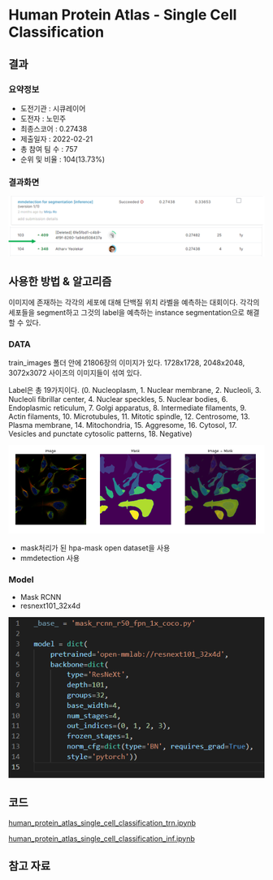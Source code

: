 # Human Protein Atlas - Single Cell Classification

## 결과

### 요약정보

- 도전기관 : 시큐레이어
- 도전자 : 노민주
- 최종스코어 : 0.27438
- 제출일자 : 2022-02-21
- 총 참여 팀 수 : 757
- 순위 및 비율 : 104(13.73%)

### 결과화면

![leaderboard](./img/leaderboard.png)

## 사용한 방법 & 알고리즘

이미지에 존재하는 각각의 세포에 대해 단백질 위치 라벨을 예측하는 대회이다. 각각의 세포들을 segment하고 그것의 label을 예측하는 instance segmentation으로 해결할 수 있다.

### DATA

train_images 폴더 안에 21806장의 이미지가 있다. 1728x1728, 2048x2048, 3072x3072 사이즈의 이미지들이 섞여 있다.

Label은 총 19가지이다.
(0. Nucleoplasm, 1. Nuclear membrane, 2. Nucleoli, 3. Nucleoli fibrillar center, 4. Nuclear speckles, 5. Nuclear bodies, 6. Endoplasmic reticulum, 7. Golgi apparatus, 8. Intermediate filaments, 9. Actin filaments, 10. Microtubules, 11. Mitotic spindle, 12. Centrosome, 13. Plasma membrane, 14. Mitochondria, 15. Aggresome, 16. Cytosol, 17. Vesicles and punctate cytosolic patterns, 18. Negative)

![train_data_example](./img/train_example.png)

- mask처리가 된 hpa-mask open dataset을 사용
- mmdetection 사용

### Model
- Mask RCNN
- resnext101_32x4d

![model](./img/model.PNG)


## 코드
[human_protein_atlas_single_cell_classification_trn.ipynb](./human_protein_atlas_single_cell_classification_trn.ipynb)

[human_protein_atlas_single_cell_classification_inf.ipynb](./human_protein_atlas_single_cell_classification_inf.ipynb)

## 참고 자료
